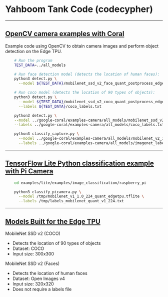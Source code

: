 # Yahboom Tank Code (codecypher)

---

## [OpenCV camera examples with Coral](https://github.com/google-coral/examples-camera/tree/master/opencv)

Example code using OpenCV to obtain camera images and perform object detection on the Edge TPU.

```bash
    # Run the program
    TEST_DATA=../all_models

    # Run face detection model (detects the location of human faces):
    python3 detect.py \
      --model ${TEST_DATA}/mobilenet_ssd_v2_face_quant_postprocess_edgetpu.tflite

    # Run coco model (detects the location of 90 types of objects):
    python3 detect.py \
      --model ${TEST_DATA}/mobilenet_ssd_v2_coco_quant_postprocess_edgetpu.tflite \
      --labels ${TEST_DATA}/coco_labels.txt

    python3 detect.py \
    --model ../google-coral/examples-camera/all_models/mobilenet_ssd_v2_coco_quant_postprocess_edgetpu.tflite \
    --labels ../google-coral/examples-camera/all_models/coco_labels.txt

    python3 classify_capture.py \
      --model ../google-coral/examples-camera/all_models/mobilenet_v2_1.0_224_quant_edgetpu.tflite \
      --labels ../google-coral/examples-camera/all_models/imagenet_labels.txt
```

---

## [TensorFlow Lite Python classification example with Pi Camera](https://github.com/tensorflow/examples/tree/master/lite/examples/image_classification/raspberry_pi)

```bash
    cd examples/lite/examples/image_classification/raspberry_pi

    python3 classify_picamera.py \
      --model /tmp/mobilenet_v1_1.0_224_quant_edgetpu.tflite \
      --labels /tmp/labels_mobilenet_quant_v1_224.txt
```

---

## [Models Built for the Edge TPU](https://coral.ai/models/)

MobileNet SSD v2 (COCO)

- Detects the location of 90 types of objects
- Dataset: COCO
- Input size: 300x300

MobileNet SSD v2 (Faces)

- Detects the location of human faces
- Dataset: Open Images v4
- Input size: 320x320
- Does not require a labels file
